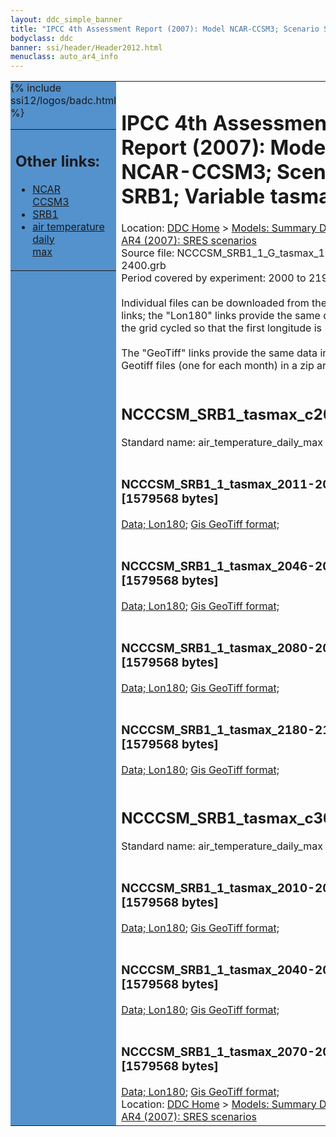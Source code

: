 ```yaml
---
layout: ddc_simple_banner
title: "IPCC 4th Assessment Report (2007): Model NCAR-CCSM3; Scenario SRB1; Variable tasmax"
bodyclass: ddc
banner: ssi/header/Header2012.html
menuclass: auto_ar4_info
---
```



<table width="100%" border="0" cellspacing="0" cellpadding="0" style="border-collapse: collapse;">
<tr style="margin:0;padding:0;border:0;">
<td style="margin:0;padding:0;border:0;height:1pt;width:150pt;background:#5492CD;" valign="top" >

<div id="lh-col2" class="auto_ar4_info">
<table class="menumain" bgcolor="#5492CD" cellspacing="0" width="100%" border="0">
<tr><td>
<h2> Other links:</h2>
<ul>
<li><a href="/auto/ar4/model-NCAR-CCSM3.html">NCAR<br/>CCSM3</a></li>
<li><a href="/auto/ar4/scenario-SRB1.html">SRB1</a></li>
<li><a href="/auto/ar4/var-air_temperature_daily_max.html">air temperature daily<br/> max</a></li>
</ul>
</td></tr>
{% include ssi12/logos/badc.html %}
</table>
</div>
</td>
<td><h1>IPCC 4th Assessment Report (2007): Model NCAR-CCSM3; Scenario SRB1; Variable tasmax</h1>

<!-- Breadcrumb1 -->
<div id="breadcrumb1" align="left">
Location: <a href="/index.html">DDC Home</a> > <a href="/sim/gcm_clim/">Models: Summary Data</a>
> <a href="/sim/gcm_clim/SRES_AR4/index.html">AR4 (2007): SRES scenarios</a>
</div>
<!-- End of Breadcrumb1 -->Source file: NCCCSM_SRB1_1_G_tasmax_1-2400.grb
<br/>
Period covered by experiment: 2000 to 2199<br/>
<br/>Individual files can be downloaded from the "data" links; the "Lon180" links provide the same data
         with the grid cycled so that the first longitude is 180W<br/>
<br/>The "GeoTiff" links provide the same data in 12 Geotiff files (one for each month)
          in a zip archive<br/>
<br/><h2>NCCCSM_SRB1_tasmax_c20x.tar</h2>
Standard name: air_temperature_daily_max<br>
<br/><h3>NCCCSM_SRB1_1_tasmax_2011-2030.nc [1579568 bytes]</h3>
<a href="http://apps.ipcc-data.org/cgi-bin/downl/ar4_nc/tasmax/NCCCSM_SRB1_1_tasmax_2011-2030.nc">Data; </a><a href="http://apps.ipcc-data.org/cgi-bin/downl/ar4_nc/tasmax/NCCCSM_SRB1_1_tasmax_2011-2030.cyto180.nc"> Lon180</a>; <a href="/cgi-bin/downl/ar4_tif/tasmax/NCCCSM_SRB1_1_tasmax_2011-2030.zip">Gis GeoTiff format; </a><br/>
<br/><h3>NCCCSM_SRB1_1_tasmax_2046-2065.nc [1579568 bytes]</h3>
<a href="http://apps.ipcc-data.org/cgi-bin/downl/ar4_nc/tasmax/NCCCSM_SRB1_1_tasmax_2046-2065.nc">Data; </a><a href="http://apps.ipcc-data.org/cgi-bin/downl/ar4_nc/tasmax/NCCCSM_SRB1_1_tasmax_2046-2065.cyto180.nc"> Lon180</a>; <a href="/cgi-bin/downl/ar4_tif/tasmax/NCCCSM_SRB1_1_tasmax_2046-2065.zip">Gis GeoTiff format; </a><br/>
<br/><h3>NCCCSM_SRB1_1_tasmax_2080-2099.nc [1579568 bytes]</h3>
<a href="http://apps.ipcc-data.org/cgi-bin/downl/ar4_nc/tasmax/NCCCSM_SRB1_1_tasmax_2080-2099.nc">Data; </a><a href="http://apps.ipcc-data.org/cgi-bin/downl/ar4_nc/tasmax/NCCCSM_SRB1_1_tasmax_2080-2099.cyto180.nc"> Lon180</a>; <a href="/cgi-bin/downl/ar4_tif/tasmax/NCCCSM_SRB1_1_tasmax_2080-2099.zip">Gis GeoTiff format; </a><br/>
<br/><h3>NCCCSM_SRB1_1_tasmax_2180-2199.nc [1579568 bytes]</h3>
<a href="http://apps.ipcc-data.org/cgi-bin/downl/ar4_nc/tasmax/NCCCSM_SRB1_1_tasmax_2180-2199.nc">Data; </a><a href="http://apps.ipcc-data.org/cgi-bin/downl/ar4_nc/tasmax/NCCCSM_SRB1_1_tasmax_2180-2199.cyto180.nc"> Lon180</a>; <a href="/cgi-bin/downl/ar4_tif/tasmax/NCCCSM_SRB1_1_tasmax_2180-2199.zip">Gis GeoTiff format; </a><br/>
<br/><h2>NCCCSM_SRB1_tasmax_c30b.tar</h2>
Standard name: air_temperature_daily_max<br>
<br/><h3>NCCCSM_SRB1_1_tasmax_2010-2039.nc [1579568 bytes]</h3>
<a href="http://apps.ipcc-data.org/cgi-bin/downl/ar4_nc/tasmax/NCCCSM_SRB1_1_tasmax_2010-2039.nc">Data; </a><a href="http://apps.ipcc-data.org/cgi-bin/downl/ar4_nc/tasmax/NCCCSM_SRB1_1_tasmax_2010-2039.cyto180.nc"> Lon180</a>; <a href="/cgi-bin/downl/ar4_tif/tasmax/NCCCSM_SRB1_1_tasmax_2010-2039.zip">Gis GeoTiff format; </a><br/>
<br/><h3>NCCCSM_SRB1_1_tasmax_2040-2069.nc [1579568 bytes]</h3>
<a href="http://apps.ipcc-data.org/cgi-bin/downl/ar4_nc/tasmax/NCCCSM_SRB1_1_tasmax_2040-2069.nc">Data; </a><a href="http://apps.ipcc-data.org/cgi-bin/downl/ar4_nc/tasmax/NCCCSM_SRB1_1_tasmax_2040-2069.cyto180.nc"> Lon180</a>; <a href="/cgi-bin/downl/ar4_tif/tasmax/NCCCSM_SRB1_1_tasmax_2040-2069.zip">Gis GeoTiff format; </a><br/>
<br/><h3>NCCCSM_SRB1_1_tasmax_2070-2099.nc [1579568 bytes]</h3>
<a href="http://apps.ipcc-data.org/cgi-bin/downl/ar4_nc/tasmax/NCCCSM_SRB1_1_tasmax_2070-2099.nc">Data; </a><a href="http://apps.ipcc-data.org/cgi-bin/downl/ar4_nc/tasmax/NCCCSM_SRB1_1_tasmax_2070-2099.cyto180.nc"> Lon180</a>; <a href="/cgi-bin/downl/ar4_tif/tasmax/NCCCSM_SRB1_1_tasmax_2070-2099.zip">Gis GeoTiff format; </a><br/>
<!-- Breadcrumb2 -->
<div id="breadcrumb2" align="left">
Location: <a href="/index.html">DDC Home</a> > <a href="/sim/gcm_clim/">Models: Summary Data</a>
> <a href="/sim/gcm_clim/SRES_AR4/index.html">AR4 (2007): SRES scenarios</a>
</div>
<!-- End of Breadcrumb2 --></td></tr></table>
